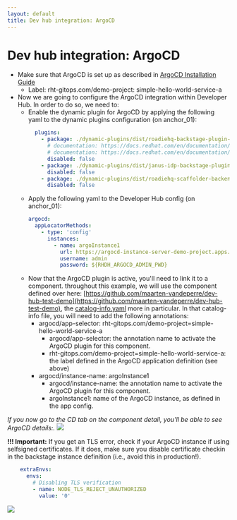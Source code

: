 ```yaml
---
layout: default
title: Dev hub integration: ArgoCD
---
```


# Dev hub integration: ArgoCD

* Make sure that ArgoCD is set up as described in [ArgoCD Installation Guide](https://maarten-vandeperre.github.io/developer-hub-documentation/argocd/infra_setup_argocd.html)
    * Label: rht-gitops.com/demo-project: simple-hello-world-service-a
* Now we are going to configure the ArgoCD integration
  within Developer Hub. In order to do so,
  we need to:
  * Enable the dynamic plugin for ArgoCD by applying the following yaml to the dynamic plugins configuration (on anchor_01):
    ```yaml
      plugins:
        - package: ./dynamic-plugins/dist/roadiehq-backstage-plugin-argo-cd-backend-dynamic
          # documentation: https://docs.redhat.com/en/documentation/red_hat_developer_hub/0.1/html/argocd_plugin_for_backstage/argocd-plugin-for-backstage#installation
          # documentation: https://docs.redhat.com/en/documentation/red_hat_developer_hub/1.2/html/configuring_plugins_in_red_hat_developer_hub/rhdh-installing-dynamic-plugins#enabling-argo-cd-plugin
          disabled: false
        - package: ./dynamic-plugins/dist/janus-idp-backstage-plugin-argocd
          disabled: false
        - package: ./dynamic-plugins/dist/roadiehq-scaffolder-backend-argocd-dynamic
          disabled: false
    ```
  * Apply the following yaml to the Developer Hub config (on anchor_01):
    ```yaml
    argocd:
      appLocatorMethods:
        - type: 'config'
          instances:
            - name: argoInstance1
              url: https://argocd-instance-server-demo-project.apps.cluster-mq98c.mq98c.sandbox870.opentlc.com
              username: admin 
              password: ${RHDH_ARGOCD_ADMIN_PWD}
    ```
  * Now that the ArgoCD plugin is active, you'll need to link it to a component. throughout this example, we will use the component defined over here:
  [https://github.com/maarten-vandeperre/dev-hub-test-demo](https://github.com/maarten-vandeperre/dev-hub-test-demo), the 
  [catalog-info.yaml](https://github.com/maarten-vandeperre/dev-hub-test-demo/blob/master/catalog-info.yaml)
  more in particular.
  In that catalog-info file, you will need to add the following annotations:
    * argocd/app-selector: rht-gitops.com/demo-project=simple-hello-world-service-a
      * argocd/app-selector: the annotation name to activate the ArgoCD plugin for this component.
      * rht-gitops.com/demo-project=simple-hello-world-service-a: the label defined in the ArgoCD application definition (see above)
    * argocd/instance-name: argoInstance1
      * argocd/instance-name: the annotation name to activate the ArgoCD plugin for this component.
      * argoInstance1: name of the ArgoCD instance, as defined in the app config.

_If you now go to the CD tab on the component detail, you'll be able to see ArgoCD details:._
<img src="https://raw.githubusercontent.com/maarten-vandeperre/developer-hub-documentation/argo/images/argocd_4.png" class="large">  


**!!! Important:** If you get an TLS error, check if your ArgoCD instance if using selfsigned certificates. If it does, make sure you disable certificate
checkin in the backstage instance definition (i.e., avoid this in production!).
```yaml
    extraEnvs:
      envs:
        # Disabling TLS verification
        - name: NODE_TLS_REJECT_UNAUTHORIZED
          value: '0'
```
<img src="https://raw.githubusercontent.com/maarten-vandeperre/developer-hub-documentation/argo/images/argocd-internal-server-error-2.png" class="large">  
